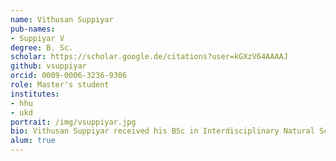```yaml
---
name: Vithusan Suppiyar
pub-names:
- Suppiyar V
degree: B. Sc.
scholar: https://scholar.google.de/citations?user=kGXzV64AAAAJ
github: vsuppiyar
orcid: 0009-0006-3236-9306
role: Master's student
institutes:
- hhu
- ukd
portrait: /img/vsuppiyar.jpg
bio: Vithusan Suppiyar received his BSc in Interdisciplinary Natural Sciences with a focus on Biology in 2022 and his MSc in Biology with a focus on Bioinformatics in 2024, both from the Heinrich Heine University Düsseldorf. He is now a PhD student at the German Cancer Research Center (DKFZ) and is conducting his research at the Group for Cancer Bioinformatics and Multiomics under the supervision of Dr. David Koppstein. His primary research interests include long-read sequencing, computational pipeline development, and RNA isoform analysis.
alum: true
---
```

